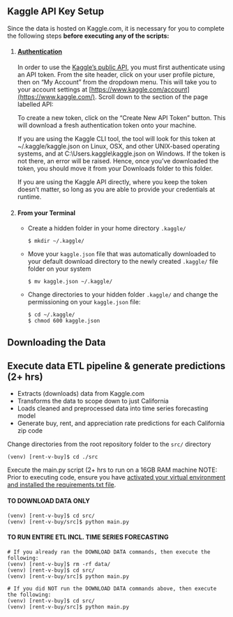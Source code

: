 ## Kaggle API Key Setup 

Since the data is hosted on Kaggle.com, it is necessary for you to complete the following steps **before executing any of the scripts:**

1. #### [Authentication](https://www.kaggle.com/docs/api)

   In order to use the [Kaggle’s public API](https://github.com/Kaggle/kaggle-api#api-credentials), you must first authenticate using an API token. From the site header, click on your user profile picture, then on “My Account” from the dropdown menu. This will take you to your account settings at [https://www.kaggle.com/account](https://www.kaggle.com/). Scroll down to the section of the page labelled API:

   To create a new token, click on the “Create New API Token” button. This will download a fresh authentication token onto your machine.

   If you are using the Kaggle CLI tool, the tool will look for this token at ~/.kaggle/kaggle.json on Linux, OSX, and other UNIX-based operating systems, and at C:\Users<Windows-username>.kaggle\kaggle.json on Windows. If the token is not there, an error will be raised. Hence, once you’ve downloaded the token, you should move it from your Downloads folder to this folder.

   If you are using the Kaggle API directly, where you keep the token doesn’t matter, so long as you are able to provide your credentials at runtime.

2. #### **From your Terminal**

   * Create a hidden folder in your home directory `.kaggle/`

     ```
     $ mkdir ~/.kaggle/
     ```

   * Move your `kaggle.json` file that was automatically downloaded to your default download directory to the newly created `.kaggle/` file folder on your system

     ```
     $ mv kaggle.json ~/.kaggle/
     ```

   * Change directories to your hidden folder `.kaggle/` and change the permissioning on your `kaggle.json` file:

     ```
     $ cd ~/.kaggle/
     $ chmod 600 kaggle.json
     ```

## Downloading the Data
## Execute data ETL pipeline & generate predictions (2+ hrs)
* Extracts (downloads) data from Kaggle.com
* Transforms the data to scope down to just California
* Loads cleaned and preprocessed data into time series forecasting model
* Generate buy, rent, and appreciation rate predictions for each California zip code

Change directories from the root repository folder to the `src/` directory
```
(venv) [rent-v-buy]$ cd ./src
```

Execute the main.py script (2+ hrs to run on a 16GB RAM machine
NOTE: Prior to executing code, ensure you have [activated your virtual environment and installed the requirements.txt file](https://github.com/rage-against-the-machine-learning/rent-v-buy/blob/master/README.md).
#### TO DOWNLOAD DATA ONLY
```
(venv) [rent-v-buy]$ cd src/
(venv) [rent-v-buy/src]$ python main.py
```

#### TO RUN ENTIRE ETL INCL. TIME SERIES FORECASTING
```
# If you already ran the DOWNLOAD DATA commands, then execute the following:
(venv) [rent-v-buy]$ rm -rf data/
(venv) [rent-v-buy]$ cd src/
(venv) [rent-v-buy/src]$ python main.py
```

```
# If you did NOT run the DOWNLOAD DATA commands above, then execute the following:
(venv) [rent-v-buy]$ cd src/
(venv) [rent-v-buy/src]$ python main.py
```